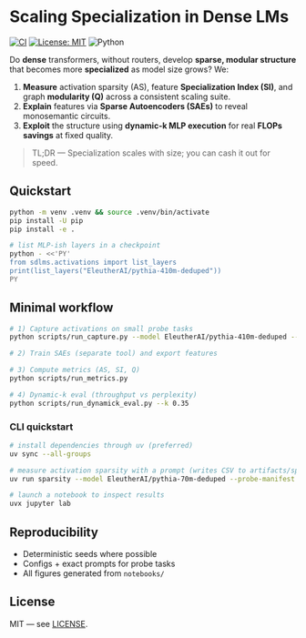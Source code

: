# Scaling Specialization in Dense LMs

[![CI](https://github.com/wasim/scaling-specialization-dense-lms/actions/workflows/ci.yml/badge.svg)](../../actions/workflows/ci.yml)
[![License: MIT](https://img.shields.io/badge/License-MIT-yellow.svg)](LICENSE)
![Python](https://img.shields.io/badge/python-3.10%2B-blue.svg)

Do **dense** transformers, without routers, develop **sparse, modular structure** that becomes more **specialized** as model size grows? We:

1. **Measure** activation sparsity (AS), feature **Specialization Index (SI)**, and graph **modularity (Q)** across a consistent scaling suite.
2. **Explain** features via **Sparse Autoencoders (SAEs)** to reveal monosemantic circuits.
3. **Exploit** the structure using **dynamic-k MLP execution** for real **FLOPs savings** at fixed quality.

> TL;DR — Specialization scales with size; you can cash it out for speed.

## Quickstart
```bash
python -m venv .venv && source .venv/bin/activate
pip install -U pip
pip install -e .

# list MLP-ish layers in a checkpoint
python - <<'PY'
from sdlms.activations import list_layers
print(list_layers("EleutherAI/pythia-410m-deduped"))
PY
```

## Minimal workflow

```bash
# 1) Capture activations on small probe tasks
python scripts/run_capture.py --model EleutherAI/pythia-410m-deduped --task-id ioi_minimal --layers model.layers.10.mlp

# 2) Train SAEs (separate tool) and export features

# 3) Compute metrics (AS, SI, Q)
python scripts/run_metrics.py

# 4) Dynamic-k eval (throughput vs perplexity)
python scripts/run_dynamick_eval.py --k 0.35
```

### CLI quickstart

```bash
# install dependencies through uv (preferred)
uv sync --all-groups

# measure activation sparsity with a prompt (writes CSV to artifacts/sparsity)
uv run sparsity --model EleutherAI/pythia-70m-deduped --probe-manifest data/probe_tasks.jsonl --task-id toy_arithmetic

# launch a notebook to inspect results
uvx jupyter lab
```

## Reproducibility

* Deterministic seeds where possible
* Configs + exact prompts for probe tasks
* All figures generated from `notebooks/`

## License

MIT — see [LICENSE](LICENSE).
